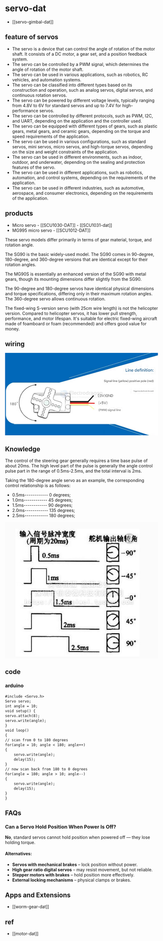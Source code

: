 
# servo-dat

- [[servo-gimbal-dat]]


## feature of servos 

- The servo is a device that can control the angle of rotation of the motor shaft. It consists of a DC motor, a gear set, and a position feedback system.
- The servo can be controlled by a PWM signal, which determines the angle of rotation of the motor shaft.
- The servo can be used in various applications, such as robotics, RC vehicles, and automation systems.
- The servo can be classified into different types based on its construction and operation, such as analog servos, digital servos, and continuous rotation servos.
- The servo can be powered by different voltage levels, typically ranging from 4.8V to 6V for standard servos and up to 7.4V for high-performance servos.
- The servo can be controlled by different protocols, such as PWM, I2C, and UART, depending on the application and the controller used.
- The servo can be equipped with different types of gears, such as plastic gears, metal gears, and ceramic gears, depending on the torque and speed requirements of the application.
- The servo can be used in various configurations, such as standard servos, mini servos, micro servos, and high-torque servos, depending on the size and weight constraints of the application.
- The servo can be used in different environments, such as indoor, outdoor, and underwater, depending on the sealing and protection features of the servo.
- The servo can be used in different applications, such as robotics, automation, and control systems, depending on the requirements of the application.
- The servo can be used in different industries, such as automotive, aerospace, and consumer electronics, depending on the requirements of the application.


## products 

- Micro servo - [[SCU1030-DAT]] - [[SCU1031-dat]]
- MG995 micro servo - [[SCU1012-DAT]]


These servo models differ primarily in terms of gear material, torque, and rotation angle. 

The SG90 is the basic widely-used model. The SG90 comes in 90-degree, 180-degree, and 360-degree versions that are identical except for their rotation angles. 

The MG90S is essentially an enhanced version of the SG90 with metal gears, though its mounting dimensions differ slightly from the SG90.

The 90-degree and 180-degree servos have identical physical dimensions and torque specifications, differing only in their maximum rotation angles. The 360-degree servo allows continuous rotation.

The fixed-wing S-version servo (with 25cm wire length) is not the helicopter version. Compared to helicopter servos, it has lower pull strength, performance, and motor lifespan. It's suitable for electric fixed-wing aircraft made of foamboard or foam (recommended) and offers good value for money.


## wiring 

![](2025-04-09-15-37-30.png)


## Knowledge

The control of the steering gear generally requires a time base pulse of about 20ms. The high level part of the pulse is generally the angle control pulse part in the range of 0.5ms-2.5ms, and the total interval is 2ms.

Taking the 180-degree angle servo as an example, the corresponding control relationship is as follows:

- 0.5ms------------  0 degrees;
- 1.0ms------------  45 degrees;
- 1.5ms------------  90 degrees;
- 2.0ms------------  135 degrees;
- 2.5ms------------  180 degrees;


![](47-08-17-21-06-2023.png)



## code 

### arduino 

    #include <Servo.h>
    Servo servo;
    int angle = 10;
    void setup() {
    servo.attach(8);
    servo.write(angle);
    }
    void loop() 
    { 
    // scan from 0 to 180 degrees
    for(angle = 10; angle < 180; angle++)  
    {                                  
        servo.write(angle);               
        delay(15);                   
    } 
    // now scan back from 180 to 0 degrees
    for(angle = 180; angle > 10; angle--)    
    {                                
        servo.write(angle);           
        delay(15);       
    } 
    }


## FAQs 

### Can a Servo Hold Position When Power Is Off?

**No**, standard servos cannot hold position when powered off — they lose holding torque.

#### Alternatives:
- **Servos with mechanical brakes** – lock position without power.
- **High gear ratio digital servos** – may resist movement, but not reliable.
- **Stepper motors with brakes** – hold position more effectively.
- **External locking mechanisms** – physical clamps or brakes.

## Apps and Extensions 

- [[worm-gear-dat]]


## ref 

- [[motor-dat]]